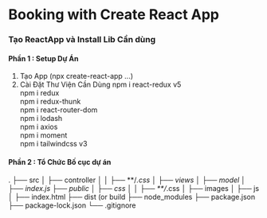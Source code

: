 # Booking with Create React App
### Tạo ReactApp và Install Lib Cần dùng
#### Phần 1 : Setup Dự Án
  1. Tạo App (npx create-react-app ...)
  2. Cài Đặt Thư Viện Cần Dùng
        npm i react-redux v5 </br>
        npm i redux </br>
        npm i redux-thunk </br>
        npm i react-router-dom </br>
        npm i lodash </br>
        npm i axios </br>
        npm i moment </br>
        npm i tailwindcss v3 </br>
#### Phần 2 : Tổ Chức Bố cục dự án 
.
├── src
│   ├── controller
│   │   ├── **/*.css
│   ├── views
│   ├── model
│   ├── index.js
├── public
│   ├── css
│   │   ├── **/*.css
│   ├── images
│   ├── js
│   ├── index.html
├── dist (or build
├── node_modules
├── package.json
├── package-lock.json 
└── .gitignore
<!-- └── src</br>
    ├── Page</br>
    │   ├── Contact</br>
    │   ├── News</br>
    │   └── Home</br>
    │       └── HomeMenu</br>
    ├── Redux</br>
    │   ├── Action</br>
    │   │   └── ActionType(Định nghĩa các tham số thay đổi trong Action)</br>
    │   └── Reducers</br>
    ├── Template</br>
    │   └── Layout</br>
    │       ├── UserTemplate</br>
    │       ├── AdminTemplate</br>
    │       └── HomeTemplate</br>
    │           ├── Footer</br>
    │           ├── Header</br>
    │           └── HomeCarousel</br>
    └── Util</br>
        └── Setting(định nghĩa tham số cố định path API)</br> -->